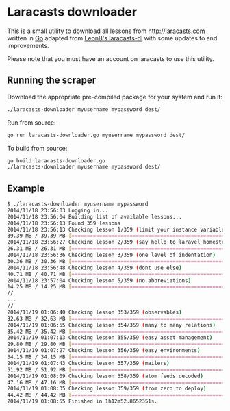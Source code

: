 # Laracasts downloader

This is a small utility to download all lessons from http://laracasts.com
written in [Go](http://golang.org/) adapted from
[LeonB's laracasts-dl](https://github.com/LeonB/laracasts-dl) with some updates
to and improvements.

Please note that you must have an account on laracasts to use this utility.

## Running the scraper

Download the appropriate pre-compiled package for your system and run it:

``` bash
./laracasts-downloader myusername mypassword dest/
```
Run from source:

``` bash
go run laracasts-downloader.go myusername mypassword dest/
```

To build from source:

``` bash
go build laracasts-downloader.go
./laracasts-downloader myusername mypassword dest/
```

## Example

``` bash
$ ./laracasts-downloader myusername mypassword
2014/11/18 23:56:03 Logging in...
2014/11/18 23:56:04 Building list of available lessons...
2014/11/18 23:56:13 Found 359 lessons
2014/11/18 23:56:13 Checking lesson 1/359 (limit your instance variables)
39.39 MB / 39.39 MB [==========================================================================] 100.00 % 2.98 MB/s 13s
2014/11/18 23:56:27 Checking lesson 2/359 (say hello to laravel homestead 20)
26.31 MB / 26.31 MB [===========================================================================] 100.00 % 2.90 MB/s 9s
2014/11/18 23:56:36 Checking lesson 3/359 (one level of indentation)
30.36 MB / 30.36 MB [==========================================================================] 100.00 % 2.81 MB/s 10s
2014/11/18 23:56:48 Checking lesson 4/359 (dont use else)
40.71 MB / 40.71 MB [==========================================================================] 100.00 % 2.52 MB/s 16s
2014/11/18 23:57:04 Checking lesson 5/359 (no abbreviations)
14.25 MB / 14.25 MB [===========================================================================] 100.00 % 2.72 MB/s 5s
//
...
//
2014/11/19 01:06:40 Checking lesson 353/359 (observables)
32.63 MB / 32.63 MB [==========================================================================] 100.00 % 2.34 MB/s 13s
2014/11/19 01:06:55 Checking lesson 354/359 (many to many relations)
35.42 MB / 35.42 MB [==========================================================================] 100.00 % 2.06 MB/s 17s
2014/11/19 01:07:13 Checking lesson 355/359 (easy asset management)
29.80 MB / 29.80 MB [==========================================================================] 100.00 % 2.24 MB/s 13s
2014/11/19 01:07:27 Checking lesson 356/359 (easy environments)
34.15 MB / 34.15 MB [==========================================================================] 100.00 % 2.29 MB/s 14s
2014/11/19 01:07:43 Checking lesson 357/359 (mailers)
51.92 MB / 51.92 MB [==========================================================================] 100.00 % 2.14 MB/s 24s
2014/11/19 01:08:09 Checking lesson 358/359 (atom feeds decoded)
47.16 MB / 47.16 MB [==========================================================================] 100.00 % 1.91 MB/s 24s
2014/11/19 01:08:35 Checking lesson 359/359 (from zero to deploy)
44.42 MB / 44.42 MB [==========================================================================] 100.00 % 2.24 MB/s 19s
2014/11/19 01:08:55 Finished in 1h12m52.8652351s.
```
